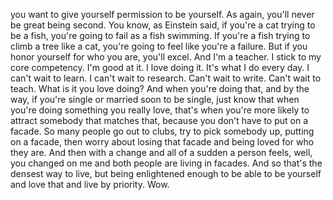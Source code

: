  you want to give yourself permission to be yourself. As again, you'll never be great being second. You know, as Einstein said, if you're a cat trying to be a fish, you're going to fail as a fish swimming. If you're a fish trying to climb a tree like a cat, you're going to feel like you're a failure. But if you honor yourself for who you are, you'll excel. And I'm a teacher. I stick to my core competency. I'm good at it. I love doing it. It's what I do every day. I can't wait to learn. I can't wait to research. Can't wait to write. Can't wait to teach. What is it you love doing? And when you're doing that, and by the way, if you're single or married soon to be single, just know that when you're doing something you really love, that's when you're more likely to attract somebody that matches that, because you don't have to put on a facade. So many people go out to clubs, try to pick somebody up, putting on a facade, then worry about losing that facade and being loved for who they are. And then with a change and all of a sudden a person feels, well, you changed on me and both people are living in facades. And so that's the densest way to live, but being enlightened enough to be able to be yourself and love that and live by priority. Wow.